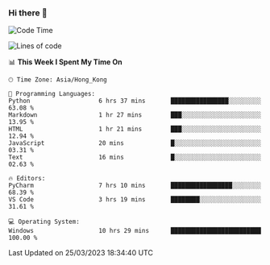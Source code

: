 ### Hi there 👋

<!--
**RoiexLee/RoiexLee** is a ✨ _special_ ✨ repository because its `README.md` (this file) appears on your GitHub profile.

Here are some ideas to get you started:

- 🔭 I’m currently working on ...
- 🌱 I’m currently learning ...
- 👯 I’m looking to collaborate on ...
- 🤔 I’m looking for help with ...
- 💬 Ask me about ...
- 📫 How to reach me: ...
- 😄 Pronouns: ...
- ⚡ Fun fact: ...
-->

<!--START_SECTION:waka-->
![Code Time](http://img.shields.io/badge/Code%20Time-158%20hrs%2012%20mins-blue)

![Lines of code](https://img.shields.io/badge/From%20Hello%20World%20I%27ve%20Written-35.2%20thousand%20lines%20of%20code-blue)

📊 **This Week I Spent My Time On** 

```text
🕑︎ Time Zone: Asia/Hong_Kong

💬 Programming Languages: 
Python                   6 hrs 37 mins       ████████████████░░░░░░░░░   63.08 % 
Markdown                 1 hr 27 mins        ███░░░░░░░░░░░░░░░░░░░░░░   13.95 % 
HTML                     1 hr 21 mins        ███░░░░░░░░░░░░░░░░░░░░░░   12.94 % 
JavaScript               20 mins             █░░░░░░░░░░░░░░░░░░░░░░░░   03.31 % 
Text                     16 mins             █░░░░░░░░░░░░░░░░░░░░░░░░   02.63 % 

🔥 Editors: 
PyCharm                  7 hrs 10 mins       █████████████████░░░░░░░░   68.39 % 
VS Code                  3 hrs 19 mins       ████████░░░░░░░░░░░░░░░░░   31.61 % 

💻 Operating System: 
Windows                  10 hrs 29 mins      █████████████████████████   100.00 % 
```


 Last Updated on 25/03/2023 18:34:40 UTC
<!--END_SECTION:waka-->
